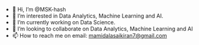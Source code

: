 - 👋 Hi, I’m @MSK-hash
- 👀 I’m interested in Data Analytics, Machine Learning and AI.
- 🌱 I’m currently working on Data Science.
- 💞️ I’m looking to collaborate on Data Analytics, Machine Learning and AI
- 📫 How to reach me on email: mamidalasaikiran7@gmail.com

<!---
MSK-hash/MSK-hash is a ✨ special ✨ repository because its `README.md` (this file) appears on your GitHub profile.
You can click the Preview link to take a look at your changes.
--->
